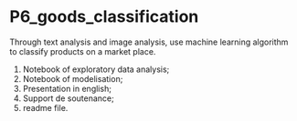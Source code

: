 # P6_goods_classification

Through text analysis and image analysis, use machine learning algorithm to classify products on a market place.

1)    Notebook of exploratory data analysis;
2)    Notebook of modelisation;
3)    Presentation in english;
4)    Support de soutenance;
5)    readme file.
